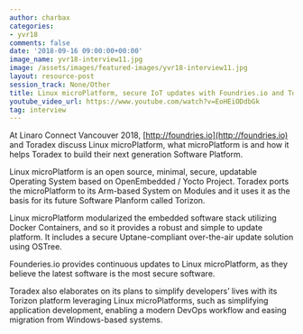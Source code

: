 ```yaml
---
author: charbax
categories:
- yvr18
comments: false
date: '2018-09-16 09:00:00+00:00'
image_name: yvr18-interview11.jpg
image: /assets/images/featured-images/yvr18-interview11.jpg
layout: resource-post
session_track: None/Other
title: Linux microPlatform, secure IoT updates with Foundries.io and Toradex
youtube_video_url: https://www.youtube.com/watch?v=EoHEiODdbGk
tag: interview
---
```


At Linaro Connect Vancouver 2018, [http://foundries.io](http://foundries.io) and Toradex discuss Linux microPlatform, what microPlatform is and how it helps Toradex to build their next generation Software Platform.

Linux microPlatform is an open source, minimal, secure, updatable Operating System based on OpenEmbedded / Yocto Project. Toradex ports the microPlatform to its Arm-based System on Modules and it uses it as the basis for its future Software Planform called Torizon.

Linux microPlatform modularized the embedded software stack utilizing Docker Containers, and so it provides a robust and simple to update platform. It includes a secure Uptane-compliant over-the-air update solution using OSTree.

Founderies.io provides continuous updates to Linux microPlatform, as they believe the latest software is the most secure software.

Toradex also elaborates on its plans to simplify developers’ lives with its Torizon platform leveraging Linux microPlatforms, such as simplifying application development, enabling a modern DevOps workflow and easing migration from Windows-based systems.